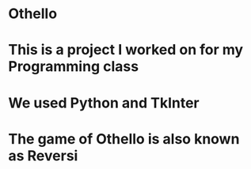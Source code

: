 # Othello
# This is a project I worked on for my Programming class
# We used Python and TkInter
# The game of Othello is also known as Reversi
